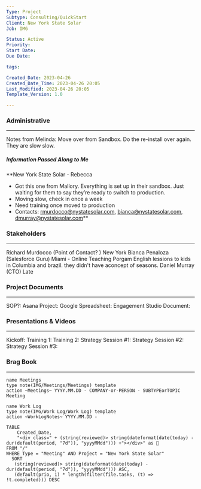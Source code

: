 ```yaml
---
Type: Project
Subtype: Consulting/QuickStart
Client: New York State Solar
Job: IMG

Status: Active
Priority: 
Start Date: 
Due Date: 

tags: 

Created_Date: 2023-04-26
Created_Date_Time: 2023-04-26 20:05
Last_Modified: 2023-04-26 20:05
Template_Version: 1.0

---
```

### Administrative
---
Notes from Melinda: Move over from Sandbox. Do the re-install over again. They are slow slow.
##### Information Passed Along to Me
**New York State Solar - Rebecca
-   Got this one from Mallory. Everything is set up in their sandbox. Just waiting for them to say they’re ready to switch to production.
-   Moving slow, check in once a week 
-   Need training once moved to production
-   Contacts: [rmurdocco@nystatesolar.com](mailto:rmurdocco@nystatesolar.com), [bianca@nystatesolar.com](mailto:bianca@nystatesolar.com), [dmurray@nystatesolar.com](mailto:dmurray@nystatesolar.com)**

### Stakeholders
---
Richard Murdocco (Point of Contact? ) New York 
Bianca Penaloza (Salesforce Guru) Miami - Online Teaching Porgam English lessions to kids in Columbia and brazil. they didn't have aconcept of seasons. 
Daniel Murray (CTO) Late 




### Project Documents
---
SOP?:
Asana Project:
Google Spreadsheet: 
Engagement Studio Document:

### Presentations & Videos
---
Kickoff:
Training 1:
Training 2:
Strategy Session #1:
Strategy Session #2:
Strategy Session #3:


### Brag Book
---



```button
name Meetings
type note(IMG/Meetings/Meetings) template
action ~Meetings~ YYYY.MM.DD - COMPANY-or-PERSON - SUBTYPEorTOPIC Meeting
```
```button
name Work Log
type note(IMG/Work Log/Work Log) template
action ~WorkLogNotes~ YYYY.MM.DD -
```
```dataview
TABLE
    Created_Date,
    "<div class=" + (string(reviewed)> string(dateformat(date(today) - dur(default(period, "7d")), "yyyyMMdd"))) +"></div>" as 📅
FROM "/"
WHERE Type = "Meeting" AND Project = "New York State Solar"
  SORT
   (string(reviewed)> string(dateformat(date(today) - dur(default(period, "7d")), "yyyyMMdd"))) ASC,
   (default(prio, 1) * length(filter(file.tasks, (t) => !t.completed))) DESC
```

